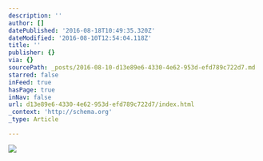 ```yaml
---
description: ''
author: []
datePublished: '2016-08-18T10:49:35.320Z'
dateModified: '2016-08-10T12:54:04.118Z'
title: ''
publisher: {}
via: {}
sourcePath: _posts/2016-08-10-d13e89e6-4330-4e62-953d-efd789c722d7.md
starred: false
inFeed: true
hasPage: true
inNav: false
url: d13e89e6-4330-4e62-953d-efd789c722d7/index.html
_context: 'http://schema.org'
_type: Article

---
```

![](https://the-grid-user-content.s3-us-west-2.amazonaws.com/5b75092b-aec1-4054-aa7c-090f70fb2ee4.jpg)